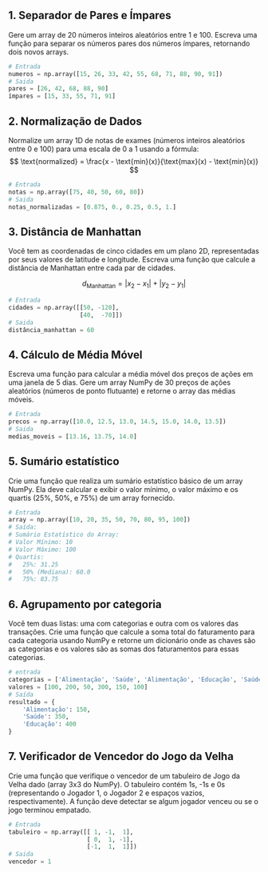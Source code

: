 ## 1. Separador de Pares e Ímpares

Gere um array de 20 números inteiros aleatórios entre 1 e 100. Escreva uma função para separar os números pares dos números ímpares, retornando dois novos arrays.

```python
# Entrada
numeros = np.array([15, 26, 33, 42, 55, 68, 71, 88, 90, 91])
# Saida
pares = [26, 42, 68, 88, 90]
ímpares = [15, 33, 55, 71, 91]
```

## 2. Normalização de Dados

Normalize um array 1D de notas de exames (números inteiros aleatórios entre 0 e 100) para uma escala de 0 a 1 usando a fórmula:
$$ \text{normalized} = \frac{x - \text{min}(x)}{\text{max}(x) - \text{min}(x)} $$

```python
# Entrada
notas = np.array([75, 40, 50, 60, 80])
# Saida
notas_normalizadas = [0.875, 0., 0.25, 0.5, 1.]
```

## 3. Distância de Manhattan

Você tem as coordenadas de cinco cidades em um plano 2D, representadas por seus valores de latitude e longitude. Escreva uma função que calcule a distância de Manhattan entre cada par de cidades.

$$ d_{\text{Manhattan}} = |x_2 - x_1| + |y_2 - y_1| $$

```python
# Entrada
cidades = np.array([[50, -120], 
                    [40,  -70]])
# Saida
distância_manhattan = 60
```

## 4. Cálculo de Média Móvel

Escreva uma função para calcular a média móvel dos preços de ações em uma janela de 5 dias. Gere um array NumPy de 30 preços de ações aleatórios (números de ponto flutuante) e retorne o array das médias móveis.

```python
# Entrada
precos = np.array([10.0, 12.5, 13.0, 14.5, 15.0, 14.0, 13.5])
# Saida
medias_moveis = [13.16, 13.75, 14.0]
```

## 5. Sumário estatístico

Crie uma função que realiza um sumário estatístico básico de um array NumPy.
Ela deve calcular e exibir o valor mínimo, o valor máximo e os quartis (25%, 50%, e 75%) de um array fornecido.

```python
# Entrada
array = np.array([10, 20, 35, 50, 70, 80, 95, 100])
# Saída:
# Sumário Estatístico do Array:
# Valor Mínimo: 10
# Valor Máximo: 100
# Quartis:
#   25%: 31.25
#   50% (Mediana): 60.0
#   75%: 83.75
```

## 6. Agrupamento por categoria

Você tem duas listas: uma com categorias e outra com os valores das transações.
Crie uma função que calcule a soma total do faturamento para cada categoria usando NumPy e retorne um dicionário onde as chaves são as categorias e os valores são as somas dos faturamentos para essas categorias.

```python
# entrada
categorias = ['Alimentação', 'Saúde', 'Alimentação', 'Educação', 'Saúde', 'Educação']
valores = [100, 200, 50, 300, 150, 100]
# Saída
resultado = {
    'Alimentação': 150,
    'Saúde': 350,
    'Educação': 400
}
```

## 7. Verificador de Vencedor do Jogo da Velha

Crie uma função que verifique o vencedor de um tabuleiro de Jogo da Velha dado (array 3x3 do NumPy).
O tabuleiro contém 1s, -1s e 0s (representando o Jogador 1, o Jogador 2 e espaços vazios, respectivamente).
A função deve detectar se algum jogador venceu ou se o jogo terminou empatado.

```python
# Entrada
tabuleiro = np.array([[ 1, -1,  1],
                      [ 0,  1, -1],
                      [-1,  1,  1]])
# Saida
vencedor = 1
```
